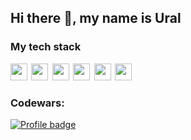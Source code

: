 ## Hi there 👋, my name is Ural

### My tech stack
<img src="https://ziadoua.github.io/m3-Markdown-Badges/badges/HTML/html2.svg" height="27"/> 
<img src="https://ziadoua.github.io/m3-Markdown-Badges/badges/CSS/css2.svg" height="27"/> 
<img src="https://ziadoua.github.io/m3-Markdown-Badges/badges/Javascript/javascript3.svg" height="27"/> 
<img src="https://ziadoua.github.io/m3-Markdown-Badges/badges/TypeScript/typescript1.svg" height="27"/> 
<img src="https://ziadoua.github.io/m3-Markdown-Badges/badges/React/react1.svg" height="27"/> 
<img src="https://ziadoua.github.io/m3-Markdown-Badges/badges/Redux/redux2.svg" height="27"/> 


### Codewars:
[![Profile badge](https://www.codewars.com/users/UMAtaullin/badges/large)](https://www.codewars.com/users/UMAtaullin)